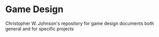 # Game Design

Christopher W. Johnson's repository for game design documents both general and for specific projects